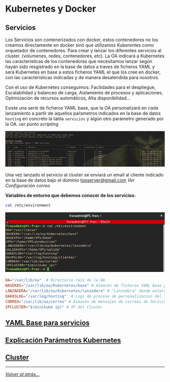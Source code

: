 # Kubernetes y Docker

## Servicios

Los Servicios son contenerizados con docker, estos contenedores no los creamos directamente en docker sinó que utilizamos Kuberentes como orquetador de contenedores. Para crear y lanzar los diferentes servicios al cluster. (volumenes, redes, contenedores, etc). La OA indicará a Kubernetes las caracteristicas de los contenedores que necesitamos lanzar según hayán sido resgistrado en la base de datos a traves de ficheros YAML y será Kubernetes en base a estos ficheros YAML el que los cree en docker, con las caracteristicas indicadas y de manera desatendida para nosotros.

Con el uso de Kubernetes conseguimos: Facilidades para el despliegue, Escalabilidad y balanceo de carga, Aislamiento de procesos y aplicaciones, Optimización de recursos automáticos, Alta disponibilidad...

Existe una seríe de ficheros YAML base, que la OA personalizará en cada lanzamiento a partir de aquellos paŕametros indicados en la base de datos `hosting` en concreto la tabla `servicios` y algún otro parámetro generado por la OA. _ver punto scripting_

![foto](../imagenes/servicios.jpg)

Una vez lanzado el servicio al cluster se enviará un email al cliente indicado en la base de datos bajo el dominio topserver@gmail.com _Ver Configuración correo_

**Variables de entorno que debemos conocer de los servicios:**

```bash
cat /etc/environment
```

![foto](../imagenes/variablesEntorno.jpg)


```conf
OA="/var/lib/oa"  # Directorio raíz de la OA
BASEK8S="/var/lib/oa/Kubernetes/base" # Almacen de ficheros YAML Base para generar nuevos servicios 
LANZADERA="/var/lib/oa/Kubernetes/lanzadera" # "Lanzadera" donde estarán los ficheros YAML ya personalizados por la OA que se lanzan al cluster
OAK8SLOG="/var/log/hosting"  # Logs de proceso de personalizacion del YAML y lanzamiento del Servicio
CORREO="/var/lib/oa/correo" # Almacen de mensajes de correos de Serivios y VPS
IPCLUSTER="$(minikube ip)" # IP del Cluster
```

## [YAML Base para servicios](./yamlBase/yamlBase.md)

## [Explicación Parámetros Kubernetes](ExpliParemetros.md)

## [Cluster](cluster.md)

________________________________________
*[Volver al atrás...](./oa.md)*
